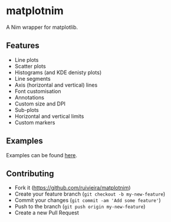 # matplotnim

A Nim wrapper for matplotlib.

## Features

* Line plots
* Scatter plots
* Histograms (and KDE denisty plots)
* Line segments
* Axis (horizontal and vertical) lines
* Font customisation
* Annotations
* Custom size and DPI
* Sub-plots
* Horizontal and vertical limits
* Custom markers

## Examples

Examples can be found [here](docs/README.md).

## Contributing

* Fork it (https://github.com/ruivieira/matplotnim)
* Create your feature branch (`git checkout -b my-new-feature`)
* Commit your changes (`git commit -am 'Add some feature'`)
* Push to the branch (`git push origin my-new-feature`)
* Create a new Pull Request
